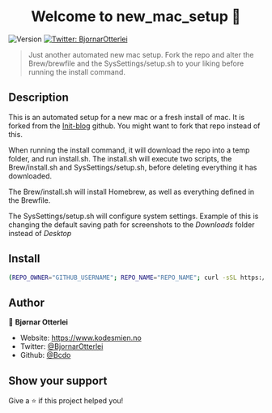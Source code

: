 <h1 align="center">Welcome to new_mac_setup 👋</h1>
<p>
  <img alt="Version" src="https://img.shields.io/badge/version-2.0.2-blue.svg?cacheSeconds=2592000" />
  <a href="https://twitter.com/BjornarOtterlei" target="_blank">
    <img alt="Twitter: BjornarOtterlei" src="https://img.shields.io/twitter/follow/BjornarOtterlei.svg?style=social" />
  </a>
</p>

> Just another automated new mac setup. Fork the repo and alter the  Brew/brewfile and the SysSettings/setup.sh to your liking before running the install command.

## Description

This is an automated setup for a new mac or a fresh install of mac. It is forked from the [Init-blog](https://github.com/Init-blog/BasicSystemSetup) github. You might want to fork that repo instead of this.

When running the install command, it will download the repo into a temp folder, and run install.sh. The install.sh will execute two scripts, the Brew/install.sh and SysSettings/setup.sh, before deleting everything it has downloaded.

The Brew/install.sh will install Homebrew, as well as everything defined in the Brewfile.

The SysSettings/setup.sh will configure system settings. Example of this is changing the default saving path for screenshots to the _Downloads_ folder instead of _Desktop_

## Install

```sh
(REPO_OWNER="GITHUB_USERNAME"; REPO_NAME="REPO_NAME"; curl -sSL https://raw.githubusercontent.com/"$REPO_OWNER"/"$REPO_NAME"/main/install.sh | sh -s "$REPO_OWNER" "$REPO_NAME")
```

## Author

👤 **Bjørnar Otterlei**

* Website: https://www.kodesmien.no
* Twitter: [@BjornarOtterlei](https://twitter.com/BjornarOtterlei)
* Github: [@Bcdo](https://github.com/Bcdo)

## Show your support

Give a ⭐️ if this project helped you!

